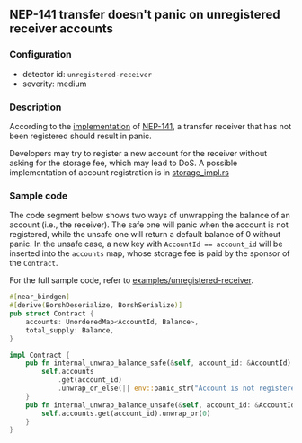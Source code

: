 ## NEP-141 transfer doesn't panic on unregistered receiver accounts

### Configuration

* detector id: `unregistered-receiver`
* severity: medium

### Description

According to the [implementation](https://github.com/near/near-sdk-rs/blob/63ba6ecc9439ec1c319c1094d581653698229473/near-contract-standards/src/fungible_token/core_impl.rs#L58) of [NEP-141](https://github.com/near/NEPs/blob/master/neps/nep-0141.md), a transfer receiver that has not been registered should result in panic.

Developers may try to register a new account for the receiver without asking for the storage fee, which may lead to DoS. A possible implementation of account registration is in [storage_impl.rs](https://github.com/near/near-sdk-rs/blob/1859ce4c201d2a85fbe921fdada1df59b00d2d8c/near-contract-standards/src/fungible_token/storage_impl.rs#L45)

### Sample code

The code segment below shows two ways of unwrapping the balance of an account (i.e., the receiver). The safe one will panic when the account is not registered, while the unsafe one will return a default balance of 0 without panic. In the unsafe case, a new key with `AccountId == account_id` will be inserted into the `accounts` map, whose storage fee is paid by the sponsor of the `Contract`.

For the full sample code, refer to [examples/unregistered-receiver](/examples/unregistered-receiver).

```rust
#[near_bindgen]
#[derive(BorshDeserialize, BorshSerialize)]
pub struct Contract {
    accounts: UnorderedMap<AccountId, Balance>,
    total_supply: Balance,
}

impl Contract {
    pub fn internal_unwrap_balance_safe(&self, account_id: &AccountId) -> Balance {
        self.accounts
            .get(account_id)
            .unwrap_or_else(|| env::panic_str("Account is not registered"))
    }
    pub fn internal_unwrap_balance_unsafe(&self, account_id: &AccountId) -> Balance {
        self.accounts.get(account_id).unwrap_or(0)
    }
}
```
